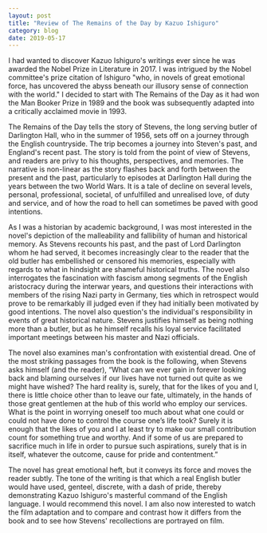 ```yaml
---
layout: post
title: "Review of The Remains of the Day by Kazuo Ishiguro"
category: blog
date: 2019-05-17
---
```

I had wanted to discover Kazuo Ishiguro's writings ever since he was awarded the Nobel Prize in Literature in 2017. I was intrigued by the Nobel committee's prize citation of Ishiguro "who, in novels of great emotional force, has uncovered the abyss beneath our illusory sense of connection with the world." I decided to start with The Remains of the Day as it had won the Man Booker Prize in 1989 and the book was subsequently adapted into a critically acclaimed movie in 1993. 

The Remains of the Day tells the story of Stevens, the long serving butler of Darlington Hall, who in the summer of 1956, sets off on a journey through the English countryside. The trip becomes a journey into Steven's past, and England's recent past. The story is told from the point of view of Stevens, and readers are privy to his thoughts, perspectives, and memories. The narrative is non-linear as the story flashes back and forth between the present and the past, particularly to episodes at Darlington Hall during the years between the two World Wars. It is a tale of decline on several levels, personal, professional, societal, of unfulfilled and unrealised love, of duty and service, and of how the road to hell can sometimes be paved with good intentions. 

As I was a historian by academic background, I was most interested in the novel's depiction of the malleability and fallibility of human and historical memory. As Stevens recounts his past, and the past of Lord Darlington whom he had served, it becomes increasingly clear to the reader that the old butler has embellished or censored his memories, especially with regards to what in hindsight are shameful historical truths. The novel also interrogates the fascination with fascism among segments of the English aristocracy during the interwar years, and questions their interactions with members of the rising Nazi party in Germany, ties which in retrospect would prove to be remarkably ill judged even if they had initially been motivated by good intentions. The novel also question's the individual's responsibility in events of great historical nature. Stevens justifies himself as being nothing more than a butler, but as he himself recalls his loyal service facilitated important meetings between his master and Nazi officials. 

The novel also examines man's confrontation with existential dread. One of the most striking passages from the book is the following, when Stevens asks himself (and the reader), “What can we ever gain in forever looking back and blaming ourselves if our lives have not turned out quite as we might have wished? The hard reality is, surely, that for the likes of you and I, there is little choice other than to leave our fate, ultimately, in the hands of those great gentlemen at the hub of this world who employ our services. What is the point in worrying oneself too much about what one could or could not have done to control the course one’s life took? Surely it is enough that the likes of you and I at least try to make our small contribution count for something true and worthy. And if some of us are prepared to sacrifice much in life in order to pursue such aspirations, surely that is in itself, whatever the outcome, cause for pride and contentment.”

The novel has great emotional heft, but it conveys its force and moves the reader subtly. The tone of the writing is that which a real English butler would have used, genteel, discrete, with a dash of pride, thereby demonstrating Kazuo Ishiguro's masterful command of the English language. I would recommend this novel. I am also now interested to watch the film adaptation and to compare and contrast how it differs from the book and to see how Stevens' recollections are portrayed on film. 
